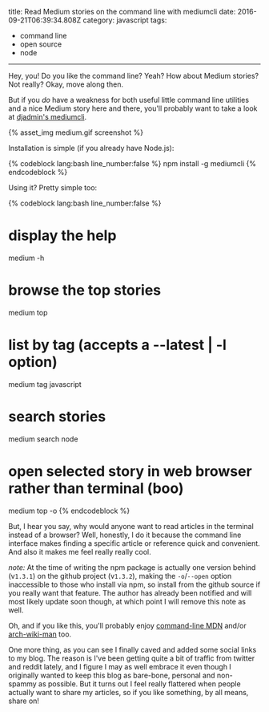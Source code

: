 title: Read Medium stories on the command line with mediumcli
date: 2016-09-21T06:39:34.808Z
category: javascript
tags:
- command line
- open source
- node
---

Hey, you! Do you like the command line? Yeah? How about Medium stories? Not really? Okay, move along then.

But if you *do* have a weakness for both useful little command line utilities and a nice Medium story here and there, you'll probably want to take a look at [djadmin's mediumcli](https://github.com/djadmin/medium-cli).

{% asset_img medium.gif screenshot %}

<!-- more -->

Installation is simple (if you already have Node.js):

{% codeblock lang:bash line_number:false %}
npm install -g mediumcli
{% endcodeblock %}

Using it? Pretty simple too:

{% codeblock lang:bash line_number:false %}
# display the help
medium -h

# browse the top stories
medium top

# list by tag (accepts a --latest | -l option)
medium tag javascript

# search stories
medium search node

# open selected story in web browser rather than terminal (boo)
medium top -o
{% endcodeblock %}

But, I hear you say, why would anyone want to read articles in the terminal instead of a browser? Well, honestly, I do it because the command line interface makes finding a specific article or reference quick and convenient. And also it makes me feel really really cool.

*note:* At the time of writing the npm package is actually one version behind (v`1.3.1`) on the github project (v`1.3.2`), making the `-o`/`--open` option inaccessible to those who install via npm, so install from the github source if you really want that feature. The author has already been notified and will most likely update soon though, at which point I will remove this note as well.

Oh, and if you like this, you'll probably enjoy [command-line MDN](linux/2016/command-line-mdn-or-how-to-make-a-great-thing-even-greater) and/or [arch-wiki-man](https://github.com/greg-js/arch-wiki-man) too.

One more thing, as you can see I finally caved and added some social links to my blog. The reason is I've been getting quite a bit of traffic from twitter and reddit lately, and I figure I may as well embrace it even though I originally wanted to keep this blog as bare-bone, personal and non-spammy as possible. But it turns out I feel really flattered when people actually want to share my articles, so if you like something, by all means, share on!
